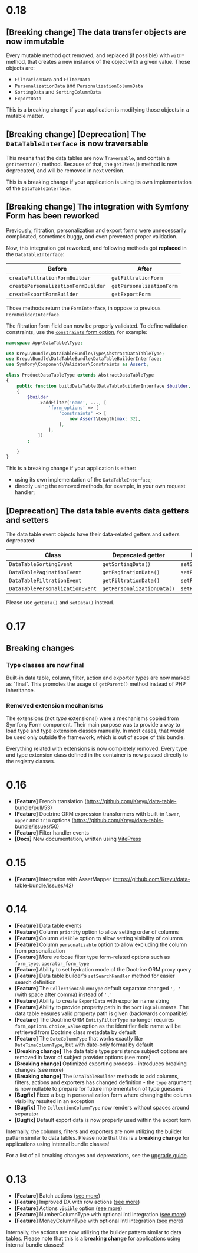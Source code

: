 # 0.18

## [Breaking change] The data transfer objects are now immutable

Every mutable method got removed, and replaced (if possible) with `with*` method, 
that creates a new instance of the object with a given value. Those objects are:

- `FiltrationData` and `FilterData`
- `PersonalizationData` and `PersonalizationColumnData`
- `SortingData` and `SortingColumnData`
- `ExportData`

This is a breaking change if your application is modifying those objects in a mutable matter.


## [Breaking change] [Deprecation] The `DataTableInterface` is now traversable

This means that the data tables are now `Traversable`, and contain a `getIterator()` method.
Because of that, the `getItems()` method is now deprecated, and will be removed in next version.

This is a breaking change if your application is using its own implementation of the `DataTableInterface`.


## [Breaking change] The integration with Symfony Form has been reworked

Previously, filtration, personalization and export forms were unnecessarily complicated, 
sometimes buggy, and even prevented proper validation.

Now, this integration got reworked, and following methods got **replaced** in the `DataTableInterface`:

| Before                             | After                    |
|------------------------------------|--------------------------|
| `createFiltrationFormBuilder`      | `getFiltrationForm`      |
| `createPersonalizationFormBuilder` | `getPersonalizationForm` |
| `createExportFormBuilder`          | `getExportForm`          |

Those methods return the `FormInterface`, in oppose to previous `FormBuilderInterface`.

The filtration form field can now be properly validated. To define validation constraints, 
use the [`constraints` form option](https://symfony.com/doc/current/reference/forms/types/form.html#constraints), for example:

```php
namespace App\DataTable\Type;

use Kreyu\Bundle\DataTableBundle\Type\AbstractDataTableType;
use Kreyu\Bundle\DataTableBundle\DataTableBuilderInterface;
use Symfony\Component\Validator\Constraints as Assert;

class ProductDataTableType extends AbstractDataTableType
{
    public function buildDataTable(DataTableBuilderInterface $builder, array $options): void
    {
        $builder
            ->addFilter('name', ..., [
                'form_options' => [
                    'constraints' => [
                        new Assert\Length(max: 32),
                    ],
                ],
            ])
        ;

    }
}
```

This is a breaking change if your application is either:

- using its own implementation of the `DataTableInterface`;
- directly using the removed methods, for example, in your own request handler;


## [Deprecation] The data table events data getters and setters

The data table event objects have their data-related getters and setters deprecated: 

| Class                           | Deprecated getter          | Deprecated setter          |
|---------------------------------|----------------------------|----------------------------|
| `DataTableSortingEvent`         | `getSortingData()`         | `setSortingData()`         |
| `DataTablePaginationEvent`      | `getPaginationData()`      | `setPaginationData()`      |
| `DataTableFiltrationEvent`      | `getFiltrationData()`      | `setFiltrationData()`      |
| `DataTablePersonalizationEvent` | `getPersonalizationData()` | `setPersonalizationData()` |

Please use `getData()` and `setData()` instead.


# 0.17

## Breaking changes

### Type classes are now final

Built-in data table, column, filter, action and exporter types are now marked as "final".
This promotes the usage of `getParent()` method instead of PHP inheritance.

### Removed extension mechanisms

The extensions (not *type* extensions!) were a mechanisms copied from Symfony Form component.
Their main purpose was to provide a way to load type and type extension classes manually.
In most cases, that would be used only outside the framework, which is out of scope of this bundle.

Everything related with extensions is now completely removed.
Every type and type extension class defined in the container is now passed directly to the registry classes.

# 0.16

- **[Feature]** French translation (https://github.com/Kreyu/data-table-bundle/pull/53)
- **[Feature]** Doctrine ORM expression transformers with built-in `lower`, `upper` and `trim` options (https://github.com/Kreyu/data-table-bundle/issues/50)
- **[Feature]** Filter handler events
- **[Docs]** New documentation, written using [VitePress](https://vitepress.dev/)

# 0.15

- **[Feature]** Integration with AssetMapper (https://github.com/Kreyu/data-table-bundle/issues/42)

# 0.14

- **[Feature]** Data table events
- **[Feature]** Column `priority` option to allow setting order of columns
- **[Feature]** Column `visible` option to allow setting visibility of columns
- **[Feature]** Column `personalizable` option to allow excluding the column from personalization
- **[Feature]** More verbose filter type form-related options such as `form_type`, `operator_form_type`
- **[Feature]** Ability to set hydration mode of the Doctrine ORM proxy query
- **[Feature]** Data table builder's `setSearchHandler` method for easier search definition
- **[Feature]** The `CollectionColumnType` default separator changed `', '` (with space after comma) instead of `','`
- **[Feature]** Ability to create `ExportData` with exporter name string
- **[Feature]** Ability to provide property path in the `SortingColumnData`. The data table ensures valid property path is given (backwards compatible)
- **[Feature]** The Doctrine ORM `EntityFilterType` no longer requires `form_options.choice_value` option as the identifier field name will be retrieved from Doctrine class metadata by default
- **[Feature]** The `DateColumnType` that works exactly like `DateTimeColumnType`, but with date-only format by default
- **[Breaking change]** The data table type persistence subject options are removed in favor of subject provider options (see more)
- **[Breaking change]** Optimized exporting process - introduces breaking changes (see more)
- **[Breaking change]** The `DataTableBuilder` methods to add columns, filters, actions and exporters has changed definition - the `type` argument is now nullable to prepare for future implementation of type guessers
- **[Bugfix]** Fixed a bug in personalization form where changing the column visibility resulted in an exception
- **[Bugfix]** The `CollectionColumnType` now renders without spaces around separator
- **[Bugfix]** Default export data is now properly used within the export form 

Internally, the columns, filters and exporters are now utilizing the builder pattern similar to data tables.
Please note that this is a **breaking change** for applications using internal bundle classes!

For a list of all breaking changes and deprecations, see the [upgrade guide](../../../docs/upgrade-guide/0.14.md).

# 0.13

- **[Feature]** Batch actions ([see more](https://data-table-bundle.swroblewski.pl/features/actions/batch-actions/))
- **[Feature]** Improved DX with row actions ([see more](https://data-table-bundle.swroblewski.pl/features/actions/row-actions/))
- **[Feature]** Actions `visible` option ([see more](https://data-table-bundle.swroblewski.pl/reference/actions/types/action/#visible))
- **[Feature]** NumberColumnType with optional Intl integration ([see more](https://data-table-bundle.swroblewski.pl/reference/columns/types/number/))
- **[Feature]** MoneyColumnType with optional Intl integration ([see more](https://data-table-bundle.swroblewski.pl/reference/columns/types/money/))

Internally, the actions are now utilizing the builder pattern similar to data tables.
Please note that this is a **breaking change** for applications using internal bundle classes!
